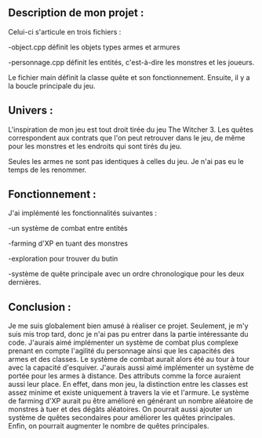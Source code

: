 ## Description de mon projet :
Celui-ci s'articule en trois fichiers :

-object.cpp définit les objets types armes et armures

-personnage.cpp définit les entités, c'est-à-dire les monstres et les joueurs.

Le fichier main définit la classe quête et son fonctionnement. Ensuite, il y a la boucle principale du jeu.

## Univers :
L'inspiration de mon jeu est tout droit tirée du jeu The Witcher 3.
Les quêtes correspondent aux contrats que l'on peut retrouver dans le jeu, de même pour les monstres et les endroits qui sont tirés du jeu.

Seules les armes ne sont pas identiques à celles du jeu. Je n'ai pas eu le temps de les renommer.

## Fonctionnement :
J'ai implémenté les fonctionnalités suivantes :

-un système de combat entre entités

-farming d'XP en tuant des monstres

-exploration pour trouver du butin

-système de quête principale avec un ordre chronologique pour les deux dernières.


## Conclusion :
Je me suis globalement bien amusé à réaliser ce projet.
Seulement, je m'y suis mis trop tard, donc je n'ai pas pu entrer dans la partie intéressante du code.
J'aurais aimé implémenter un système de combat plus complexe prenant en compte l'agilité du personnage ainsi que les capacités des armes et des classes. Le système de combat aurait alors été au tour à tour avec la capacité d'esquiver. J'aurais aussi aimé implémenter un système de portée pour les armes à distance. Des attributs comme la force auraient aussi leur place. En effet, dans mon jeu, la distinction entre les classes est assez minime et existe uniquement à travers la vie et l'armure.
Le système de farming d'XP aurait pu être amélioré en générant un nombre aléatoire de monstres à tuer et des dégâts aléatoires.
On pourrait aussi ajouter un système de quêtes secondaires pour améliorer les quêtes principales.
Enfin, on pourrait augmenter le nombre de quêtes principales.
